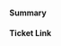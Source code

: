 <!-- Thank you for contributing a pull request!
If applicable, please check if unit tests are added for new features
-->

#### Summary

<!--
A description of what this pull request does, as well as QA test steps (if applicable).
-->

#### Ticket Link

<!--
If applicable, please include a link to the GitHub issue:

Fixes https://github.com/CosmiumDev/cosmium-dotnet/issues/XXX
-->
